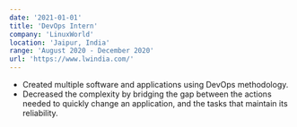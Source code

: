 ```yaml
---
date: '2021-01-01'
title: 'DevOps Intern'
company: 'LinuxWorld'
location: 'Jaipur, India'
range: 'August 2020 - December 2020'
url: 'https://www.lwindia.com/'
---
```


- Created multiple software and applications using DevOps methodology.
- Decreased the complexity by bridging the gap between the actions needed to quickly change an application, and the tasks that maintain its reliability.